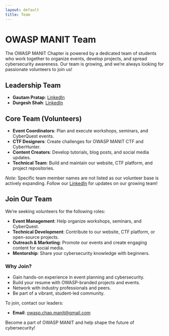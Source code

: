 ```yaml
---
layout: default
title: Team
---
```

# OWASP MANIT Team

The OWASP MANIT Chapter is powered by a dedicated team of students who work together to organize events, develop projects, and spread cybersecurity awareness. Our team is growing, and we’re always looking for passionate volunteers to join us!

## Leadership Team
- **Gautam Pratap**: [LinkedIn](https://www.linkedin.com/in/gautampratap/)
- **Durgesh Shah**: [LinkedIn](https://www.linkedin.com/in/darkoid/)

## Core Team (Volunteers)
- **Event Coordinators**: Plan and execute workshops, seminars, and CyberQuest events.
- **CTF Designers**: Create challenges for OWASP MANIT CTF and CyberHunter.
- **Content Creators**: Develop tutorials, blog posts, and social media updates.
- **Technical Team**: Build and maintain our website, CTF platform, and project repositories.

*Note*: Specific team member names are not listed as our volunteer base is actively expanding. Follow our [LinkedIn](https://www.linkedin.com/company/owasp-manit-bhopal) for updates on our growing team!

## Join Our Team
We’re seeking volunteers for the following roles:
- **Event Management**: Help organize workshops, seminars, and CyberQuest.
- **Technical Development**: Contribute to our website, CTF platform, or open-source projects.
- **Outreach & Marketing**: Promote our events and create engaging content for social media.
- **Mentorship**: Share your cybersecurity knowledge with beginners.

### Why Join?
- Gain hands-on experience in event planning and cybersecurity.
- Build your resume with OWASP-branded projects and events.
- Network with industry professionals and peers.
- Be part of a vibrant, student-led community.

To join, contact our leaders:
- **Email**: owasp.chap.manit@gmail.com

Become a part of OWASP MANIT and help shape the future of cybersecurity!